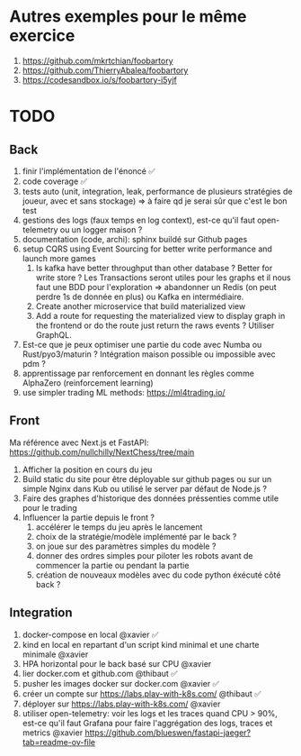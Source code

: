 # Autres exemples pour le même exercice

1. https://github.com/mkrtchian/foobartory
2. https://github.com/ThierryAbalea/foobartory
3. https://codesandbox.io/s/foobartory-i5yjf

# TODO

## Back

1. finir l'implémentation de l'énoncé ✅
2. code coverage ✅
3. tests auto (unit, integration, leak, performance de plusieurs stratégies de joueur, avec et sans stockage)
   => à faire qd je serai sûr que c'est le bon test
4. gestions des logs (faux temps en log context), est-ce qu'il faut open-telemetry ou un logger maison ?
5. documentation (code, archi): sphinx buildé sur Github pages
6. setup CQRS using Event Sourcing for better write performance and launch more games
   1. Is kafka have better throughput than other database ? Better for write store ?
      Les Transactions seront utiles pour les graphs et il nous faut une BDD pour l'exploration 
      => abandonner un Redis (on peut perdre 1s de donnée en plus) ou Kafka en intermédiaire.
   2. Create another microservice that build materialized view
   3. Add a route for requesting the materialized view to display graph in the frontend or do the route just return the raws events ? Utiliser GraphQL.
7. Est-ce que je peux optimiser une partie du code avec Numba ou Rust/pyo3/maturin ? Intégration maison possible ou impossible avec pdm ?
8. apprentissage par renforcement en donnant les règles comme AlphaZero (reinforcement learning)
9. use simpler trading ML methods: https://ml4trading.io/


## Front

Ma référence avec Next.js et FastAPI: https://github.com/nullchilly/NextChess/tree/main

1. Afficher la position en cours du jeu
2. Build static du site pour être déployable sur github pages ou sur un simple Nginx dans Kub ou utilisé le server par défaut de Node.js ?
3. Faire des graphes d'historique des données préssenties comme utile pour le trading
4. Influencer la partie depuis le front ?
   1. accélérer le temps du jeu après le lancement
   2. choix de la stratégie/modèle implémenté par le back ?
   3. on joue sur des paramètres simples du modèle ?
   4. donner des ordres simples pour piloter les robots avant de commencer la partie ou pendant la partie
   5. création de nouveaux modèles avec du code python éxécuté côté back ?

## Integration

1. docker-compose en local @xavier ✅
2. kind en local en repartant d'un script kind minimal et une charte minimale @xavier
3. HPA horizontal pour le back basé sur CPU @xavier
4. lier docker.com et github.com @thibaut ✅
5. pusher les images docker sur docker.com @xavier ✅
6. créer un compte sur https://labs.play-with-k8s.com/ @thibaut ✅
7. déployer sur https://labs.play-with-k8s.com/ @xavier
8. utiliser open-telemetry: voir les logs et les traces quand CPU > 90%,
   est-ce qu'il faut Grafana pour faire l'aggrégation des logs, traces et metrics @xavier
   https://github.com/blueswen/fastapi-jaeger?tab=readme-ov-file
